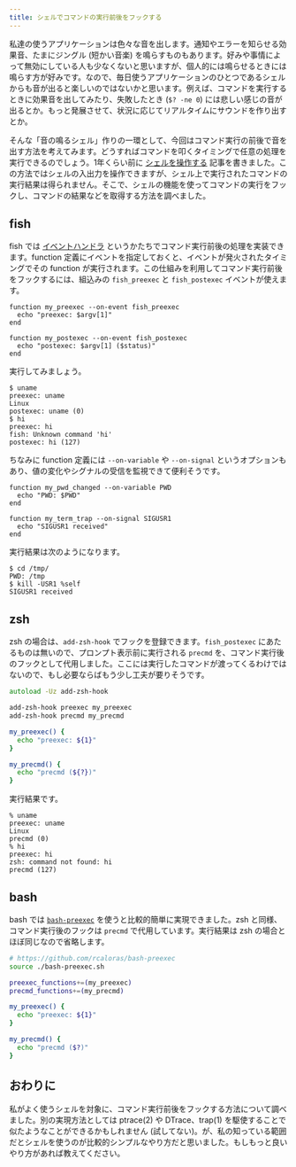```yaml
---
title: シェルでコマンドの実行前後をフックする
---
```


私達の使うアプリケーションは色々な音を出します。通知やエラーを知らせる効果音、たまにジングル (短かい音楽) を鳴らすものもあります。好みや事情によって無効にしている人も少なくないと思いますが、個人的には鳴らせるときには鳴らす方が好みです。なので、毎日使うアプリケーションのひとつであるシェルからも音が出ると楽しいのではないかと思います。例えば、コマンドを実行するときに効果音を出してみたり、失敗したとき (`$? -ne 0`) には悲しい感じの音が出るとか。もっと発展させて、状況に応じてリアルタイムにサウンドを作り出すとか。

そんな「音の鳴るシェル」作りの一環として、今回はコマンド実行の前後で音を出す方法を考えてみます。どうすればコマンドを叩くタイミングで任意の処理を実行できるのでしょう。1年くらい前に [シェルを操作する](http://note.hibariya.org/articles/20160118/pty-shell.html) 記事を書きました。この方法ではシェルの入出力を操作できますが、シェル上で実行されたコマンドの実行結果は得られません。そこで、シェルの機能を使ってコマンドの実行をフックし、コマンドの結果などを取得する方法を調べました。

## fish

fish では [イベントハンドラ](http://fishshell.com/docs/current/index.html#event) というかたちでコマンド実行前後の処理を実装できます。function 定義にイベントを指定しておくと、イベントが発火されたタイミングでその function が実行されます。この仕組みを利用してコマンド実行前後をフックするには、組込みの `fish_preexec` と `fish_postexec` イベントが使えます。

```fish
function my_preexec --on-event fish_preexec
  echo "preexec: $argv[1]"
end

function my_postexec --on-event fish_postexec
  echo "postexec: $argv[1] ($status)"
end
```

実行してみましょう。

```
$ uname
preexec: uname
Linux
postexec: uname (0)
$ hi
preexec: hi
fish: Unknown command 'hi'
postexec: hi (127)
```

ちなみに function 定義には `--on-variable` や `--on-signal` というオプションもあり、値の変化やシグナルの受信を監視できて便利そうです。

```fish
function my_pwd_changed --on-variable PWD
  echo "PWD: $PWD"
end

function my_term_trap --on-signal SIGUSR1
  echo "SIGUSR1 received"
end
```

実行結果は次のようになります。

```
$ cd /tmp/
PWD: /tmp
$ kill -USR1 %self
SIGUSR1 received
```

## zsh

zsh の場合は、`add-zsh-hook` でフックを登録できます。`fish_postexec` にあたるものは無いので、プロンプト表示前に実行される `precmd` を、コマンド実行後のフックとして代用しました。ここには実行したコマンドが渡ってくるわけではないので、もし必要ならばもう少し工夫が要りそうです。

```zsh
autoload -Uz add-zsh-hook

add-zsh-hook preexec my_preexec
add-zsh-hook precmd my_precmd

my_preexec() {
  echo "preexec: ${1}"
}

my_precmd() {
  echo "precmd (${?})"
}
```

実行結果です。

```
% uname
preexec: uname
Linux
precmd (0)
% hi
preexec: hi
zsh: command not found: hi
precmd (127)
```

## bash

bash では [`bash-preexec`](https://github.com/rcaloras/bash-preexec) を使うと比較的簡単に実現できました。zsh と同様、コマンド実行後のフックは `precmd` で代用しています。実行結果は zsh の場合とほぼ同じなので省略します。

```bash
# https://github.com/rcaloras/bash-preexec
source ./bash-preexec.sh

preexec_functions+=(my_preexec)
precmd_functions+=(my_precmd)

my_preexec() {
  echo "preexec: ${1}"
}

my_precmd() {
  echo "precmd ($?)"
}
```

## おわりに

私がよく使うシェルを対象に、コマンド実行前後をフックする方法について調べました。別の実現方法としては ptrace(2) や DTrace、trap(1) を駆使することで似たようなことができるかもしれません (試してない)。が、私の知っている範囲だとシェルを使うのが比較的シンプルなやり方だと思いました。もしもっと良いやり方があれば教えてください。
